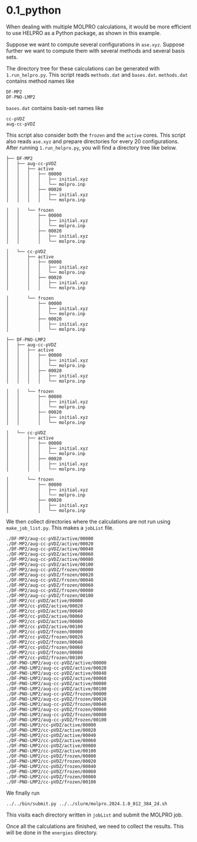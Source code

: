 # 0.1_python

When dealing with multiple MOLPRO calculations,
it would be more efficient to use HELPRO as a Python package, as shown in this example.

<!--
cp ~/Documents/projects/2022/CCSD_MLIP_AF/data/tblite-ase/mdn_reoriented/ChemSpider_3D/1/937/0.0/ase.xyz .
-->

Suppose we want to compute several configurations in `ase.xyz`.
Suppose further we want to compute them with several methods and several basis sets.

The directory tree for these calculations can be generated with `1.run_helpro.py`.
This script reads `methods.dat` and `bases.dat`.
`methods.dat` contains method names like
```
DF-MP2
DF-PNO-LMP2
```
`bases.dat` contains basis-set names like
```
cc-pVDZ
aug-cc-pVDZ
```
This script also consider both the `frozen` and the `active` cores.
This script also reads `ase.xyz` and prepare directories for every 20 configurations.
After running `1.run_helpro.py`, you will find a directory tree like below.
```
├── DF-MP2
│   ├── aug-cc-pVDZ
│   │   ├── active
│   │   │   ├── 00000
│   │   │   │   ├── initial.xyz
│   │   │   │   └── molpro.inp
│   │   │   ├── 00020
│   │   │   │   ├── initial.xyz
│   │   │   │   └── molpro.inp

│   │   └── frozen
│   │       ├── 00000
│   │       │   ├── initial.xyz
│   │       │   └── molpro.inp
│   │       ├── 00020
│   │       │   ├── initial.xyz
│   │       │   └── molpro.inp

│   └── cc-pVDZ
│       ├── active
│       │   ├── 00000
│       │   │   ├── initial.xyz
│       │   │   └── molpro.inp
│       │   ├── 00020
│       │   │   ├── initial.xyz
│       │   │   └── molpro.inp

│       └── frozen
│           ├── 00000
│           │   ├── initial.xyz
│           │   └── molpro.inp
│           ├── 00020
│           │   ├── initial.xyz
│           │   └── molpro.inp

├── DF-PNO-LMP2
│   ├── aug-cc-pVDZ
│   │   ├── active
│   │   │   ├── 00000
│   │   │   │   ├── initial.xyz
│   │   │   │   └── molpro.inp
│   │   │   ├── 00020
│   │   │   │   ├── initial.xyz
│   │   │   │   └── molpro.inp

│   │   └── frozen
│   │       ├── 00000
│   │       │   ├── initial.xyz
│   │       │   └── molpro.inp
│   │       ├── 00020
│   │       │   ├── initial.xyz
│   │       │   └── molpro.inp

│   └── cc-pVDZ
│       ├── active
│       │   ├── 00000
│       │   │   ├── initial.xyz
│       │   │   └── molpro.inp
│       │   ├── 00020
│       │   │   ├── initial.xyz
│       │   │   └── molpro.inp

│       └── frozen
│           ├── 00000
│           │   ├── initial.xyz
│           │   └── molpro.inp
│           ├── 00020
│           │   ├── initial.xyz
│           │   └── molpro.inp

```
We then collect directories where the calculations are not run using `make_job_list.py`.
This makes a `jobList` file.
```
./DF-MP2/aug-cc-pVDZ/active/00000
./DF-MP2/aug-cc-pVDZ/active/00020
./DF-MP2/aug-cc-pVDZ/active/00040
./DF-MP2/aug-cc-pVDZ/active/00060
./DF-MP2/aug-cc-pVDZ/active/00080
./DF-MP2/aug-cc-pVDZ/active/00100
./DF-MP2/aug-cc-pVDZ/frozen/00000
./DF-MP2/aug-cc-pVDZ/frozen/00020
./DF-MP2/aug-cc-pVDZ/frozen/00040
./DF-MP2/aug-cc-pVDZ/frozen/00060
./DF-MP2/aug-cc-pVDZ/frozen/00080
./DF-MP2/aug-cc-pVDZ/frozen/00100
./DF-MP2/cc-pVDZ/active/00000
./DF-MP2/cc-pVDZ/active/00020
./DF-MP2/cc-pVDZ/active/00040
./DF-MP2/cc-pVDZ/active/00060
./DF-MP2/cc-pVDZ/active/00080
./DF-MP2/cc-pVDZ/active/00100
./DF-MP2/cc-pVDZ/frozen/00000
./DF-MP2/cc-pVDZ/frozen/00020
./DF-MP2/cc-pVDZ/frozen/00040
./DF-MP2/cc-pVDZ/frozen/00060
./DF-MP2/cc-pVDZ/frozen/00080
./DF-MP2/cc-pVDZ/frozen/00100
./DF-PNO-LMP2/aug-cc-pVDZ/active/00000
./DF-PNO-LMP2/aug-cc-pVDZ/active/00020
./DF-PNO-LMP2/aug-cc-pVDZ/active/00040
./DF-PNO-LMP2/aug-cc-pVDZ/active/00060
./DF-PNO-LMP2/aug-cc-pVDZ/active/00080
./DF-PNO-LMP2/aug-cc-pVDZ/active/00100
./DF-PNO-LMP2/aug-cc-pVDZ/frozen/00000
./DF-PNO-LMP2/aug-cc-pVDZ/frozen/00020
./DF-PNO-LMP2/aug-cc-pVDZ/frozen/00040
./DF-PNO-LMP2/aug-cc-pVDZ/frozen/00060
./DF-PNO-LMP2/aug-cc-pVDZ/frozen/00080
./DF-PNO-LMP2/aug-cc-pVDZ/frozen/00100
./DF-PNO-LMP2/cc-pVDZ/active/00000
./DF-PNO-LMP2/cc-pVDZ/active/00020
./DF-PNO-LMP2/cc-pVDZ/active/00040
./DF-PNO-LMP2/cc-pVDZ/active/00060
./DF-PNO-LMP2/cc-pVDZ/active/00080
./DF-PNO-LMP2/cc-pVDZ/active/00100
./DF-PNO-LMP2/cc-pVDZ/frozen/00000
./DF-PNO-LMP2/cc-pVDZ/frozen/00020
./DF-PNO-LMP2/cc-pVDZ/frozen/00040
./DF-PNO-LMP2/cc-pVDZ/frozen/00060
./DF-PNO-LMP2/cc-pVDZ/frozen/00080
./DF-PNO-LMP2/cc-pVDZ/frozen/00100
```
We finally run
```
../../bin/submit.py ../../slurm/molpro.2024.1.0_012_384_2d.sh
```
This visits each directory written in `jobList` and submit the MOLPRO job.

Once all the calculations are finished, we need to collect the results.
This will be done in the `energies` directory.
